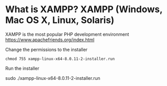 # What is XAMPP?  XAMPP (Windows, Mac OS X, Linux, Solaris)
XAMPP is the most popular PHP development environment
https://www.apachefriends.org/index.html

Change the permissions to the installer
```
chmod 755 xampp-linux-x64-8.0.11-2-installer.run
```
Run the installer

sudo ./xampp-linux-x64-8.0.11-2-installer.run
